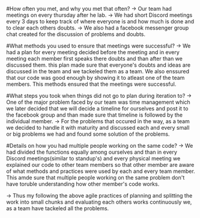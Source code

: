 #How often you met, and why you met that often?
-> Our team had meetings on every thursday after he lab.
-> We had short Discord meetings every 3 days to keep track of where everyone is and how much is done and to clear each others doubts.
-> We also had a facebook messenger group chat created for the discussion of problems and doubts.

#What methods you used to ensure that meetings were successful?
-> We had a plan for every meeting decided before the meeting and in every meeting each member first speaks there doubts and than after than we discussed them. this plan made sure that everyone's doubts and ideas are discussed in the team and we tackeled them as a team. We also enssured that our code was good enough by showing it to atleast one of the team members. This methods ensured that the meetings were successful.

#What steps you took when things did not go to plan during iteration to?
-> One of the major problem faced by our team was time management which we later decided that we will decide a timeline for ourselves and post it to the facebook group and than made sure that timeline is followed by the individual member.
-> For the  problems that occured in the way, as a team we decided to handle it with maturity and discussed each and every small or big problems we had and found some solution of the problems.

#Details on how you had multiple people working on the same code?
-> We had divided the functions equally among ourselves and than in every Discord meetings(similar to standup's) and every physical meeting we explained our code to other team members so that other member are aware of what methods and practices were used by each and every team member. This amde sure that multiple people working on the same problem don't have toruble understanding how other member's code works.

-> Thus my following the above agile practices of planning and splitting the work into small chunks and evaluating each others works continuously we, as a team have tackeled all the problems.